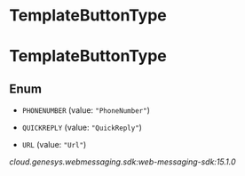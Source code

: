 # TemplateButtonType


# TemplateButtonType

## Enum


* `PHONENUMBER` (value: `"PhoneNumber"`)

* `QUICKREPLY` (value: `"QuickReply"`)

* `URL` (value: `"Url"`)




_cloud.genesys.webmessaging.sdk:web-messaging-sdk:15.1.0_
